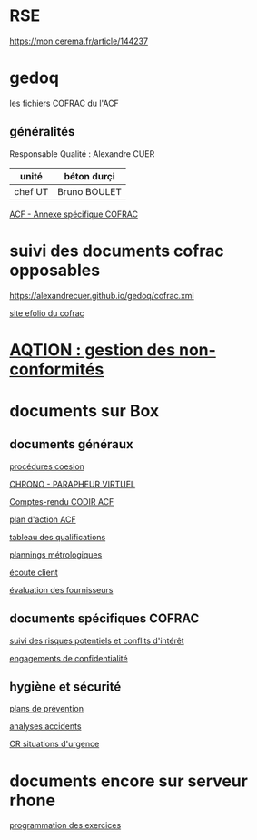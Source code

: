 # RSE

https://mon.cerema.fr/article/144237


# gedoq

les fichiers COFRAC du l'ACF

## généralités

Responsable Qualité : Alexandre CUER 

unité | béton durçi
---|--
chef UT | Bruno BOULET

[ACF - Annexe spécifique COFRAC](ACF.P.001_annexe_specifique_COFRAC.md)

# suivi des documents cofrac opposables

https://alexandrecuer.github.io/gedoq/cofrac.xml

[site efolio du cofrac](https://efolio.cofrac.fr/)

# [AQTION : gestion des non-conformités](https://aqtion.cerema.fr) 

# documents sur Box

## documents généraux

[procédures coesion](https://cerema.app.box.com/file/1337604093072)

[CHRONO - PARAPHEUR VIRTUEL](https://cerema.app.box.com/file/808905432242)

[Comptes-rendu CODIR ACF](https://cerema.app.box.com/folder/136898846461)

[plan d'action ACF](https://cerema.app.box.com/folder/145283685567)

[tableau des qualifications](https://cerema.app.box.com/folder/128105370024)

[plannings métrologiques](https://cerema.app.box.com/folder/128105370024)

[écoute client](https://cerema.app.box.com/folder/127812808800)

[évaluation des fournisseurs](https://cerema.app.box.com/folder/127878168176)

## documents spécifiques COFRAC

[suivi des risques potentiels et conflits d'intérêt](https://cerema.app.box.com/file/794238570388)

[engagements de confidentialité](https://cerema.app.box.com/folder/127823900752)

## hygiène et sécurité

[plans de prévention](https://cerema.app.box.com/folder/127924986150)

[analyses accidents](https://cerema.app.box.com/folder/127811020615)

[CR situations d'urgence](https://cerema.app.box.com/folder/128177787247)

# documents encore sur serveur rhone

[programmation des exercices](file://rhone/SUPPORTS_RESSOURCES/80.Hygiene_securite_environnement/60.Incendies_Secours/Mise_en_Situation)







